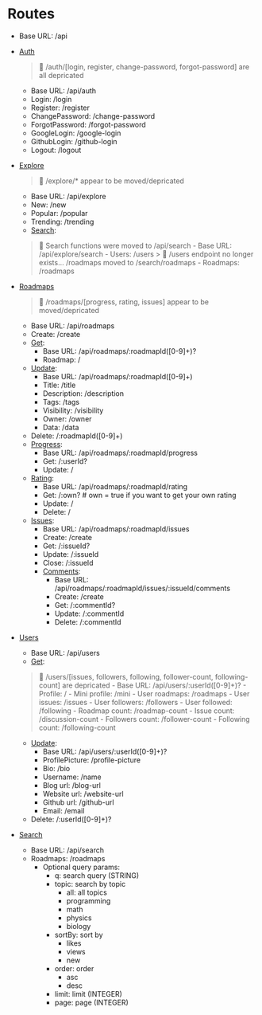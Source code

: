 # Routes

- Base URL: /api
- [Auth](auth/README.md)
    > :memo: /auth/[login, register, change-password, forgot-password] are all depricated
    - Base URL: /api/auth
    - Login: /login
    - Register: /register
    - ChangePassword: /change-password
    - ForgotPassword: /forgot-password
    - GoogleLogin: /google-login
    - GithubLogin: /github-login
    - Logout: /logout
- [Explore](explore/README.md)
    > :memo: /explore/* appear to be moved/depricated
    - Base URL: /api/explore
    - New: /new
    - Popular: /popular
    - Trending: /trending
    - [Search](explore/search/README.md):
    > :memo: Search functions were moved to /api/search
        - Base URL: /api/explore/search
        - Users: /users
        > :memo: /users endpoint no longer exists... /roadmaps moved to /search/roadmaps
        - Roadmaps: /roadmaps
- [Roadmaps](roadmaps/README.md)
    > :memo: /roadmaps/[progress, rating, issues] appear to be moved/depricated
    - Base URL: /api/roadmaps
    - Create: /create
    - [Get](roadmaps/get/README.md):
        - Base URL: /api/roadmaps/:roadmapId([0-9]+)?
        - Roadmap: /
    - [Update](roadmaps/update/README.md):
        - Base URL: /api/roadmaps/:roadmapId([0-9]+)
        - Title: /title
        - Description: /description
        - Tags: /tags
        - Visibility: /visibility
        - Owner: /owner
        - Data: /data
    - Delete: /:roadmapId([0-9]+)
    - [Progress](roadmaps/progress/README.md):
        - Base URL: /api/roadmaps/:roadmapId/progress
        - Get: /:userId?
        - Update: /
    - [Rating](roadmaps/rating/README.md):
        - Base URL: /api/roadmaps/:roadmapId/rating
        - Get: /:own? # own = true if you want to get your own rating
        - Update: /
        - Delete: /
    - [Issues](roadmaps/issues/README.md):
        - Base URL: /api/roadmaps/:roadmapId/issues
        - Create: /create
        - Get: /:issueId?
        - Update: /:issueId
        - Close: /:issueId
        - [Comments](roadmaps/issues/comments/README.md):
            - Base URL: /api/roadmaps/:roadmapId/issues/:issueId/comments
            - Create: /create
            - Get: /:commentId?
            - Update: /:commentId
            - Delete: /:commentId
- [Users](users/README.md)
    - Base URL: /api/users
    - [Get](users/get/README.md):
    > :memo: /users/[issues, followers, following, follower-count, following-count] are depricated
        - Base URL: /api/users/:userId([0-9]+)?
        - Profile: /
        - Mini profile: /mini
        - User roadmaps: /roadmaps
        - User issues: /issues
        - User followers: /followers
        - User followed: /following
        - Roadmap count: /roadmap-count
        - Issue count: /discussion-count
        - Followers count: /follower-count
        - Following count: /following-count
    - [Update](users/update/README.md):
        - Base URL: /api/users/:userId([0-9]+)?
        - ProfilePicture: /profile-picture
        - Bio: /bio
        - Username: /name
        - Blog url: /blog-url
        - Website url: /website-url
        - Github url: /github-url
        - Email: /email
    - Delete: /:userId([0-9]+)?

- [Search](search/README.md)
    - Base URL: /api/search
    - Roadmaps: /roadmaps
        - Optional query params:
            - q: search query (STRING)
            - topic: search by topic
                - all: all topics
                - programming
                - math
                - physics
                - biology
            - sortBy: sort by
                - likes
                - views
                - new
            - order: order
                - asc
                - desc
            - limit: limit (INTEGER)
            - page: page (INTEGER)

